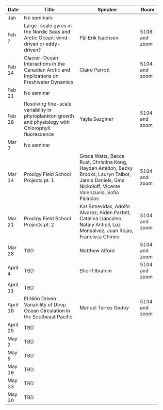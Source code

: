Date  |  Title                                            |  Speaker                                                                                                |  Room
---------|-----------------------------------------------------|---------------------------------------------------------------------------------------------------------------------|------
Jan | No seminars | 
Feb 7 | Large-scale gyres in the Nordic Seas and Arctic Ocean: wind-driven or eddy-driven? | Pål Erik Isachsen | 5106 and zoom
Feb 14 | Glacier-Ocean Interactions in the Canadian Arctic and Implications on Freshwater Dynamics | Claire Parrott | 5104 and zoom
Feb 21 | No seminar |
Feb 28 | Resolving fine-scale variability in phytoplankton growth and physiology with Chlorophyll fluorescence | Yayla Sezginer | 5104 and zoom
Mar 7 | No seminar | 
Mar 14 | Prodigy Field School Projects pt. 1 | Grace Watts, Becca Rust, Christina Kong, Hayden Amidon, Becky Brooks; Lauryn Talbot, Jamie Daniels, Gina Nickoloff; Vicente Valenzuela, Sofía Palacios | 5104 and zoom
Mar 21 | Prodigy Field School Projects pt. 2 | Kat Benevidas, Adolfo Alvarez; Aiden Parfett, Catalina Llancaleo, Nataly Antipil, Luz Monsalvez, Juan Rojas, Francisca Chirino| 5104 and zoom
Mar 28 | TBD | Matthew Alford | 5104 and zoom
April 4 | TBD | Sherif Ibrahim | 5104 and zoom
April 11 | TBD |
April 18 | El Niño Driven Variability of Deep Ocean Circulation in the Southeast Pacific | Manuel Torres Godoy | 5104 and zoom
April 25 | TBD |
May 2 | TBD |
May 9 | TBD |
May 16 | TBD |
May 23 | TBD |
May 30 | TBD |